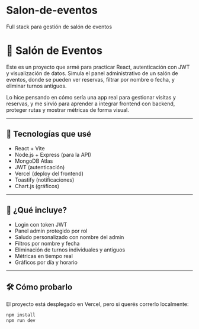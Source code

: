 # Salon-de-eventos
Full stack para gestión de salón de eventos

# 🎉 Salón de Eventos

Este es un proyecto que armé para practicar React, autenticación con JWT y visualización de datos. Simula el panel administrativo de un salón de eventos, donde se pueden ver reservas, filtrar por nombre o fecha, y eliminar turnos antiguos.

Lo hice pensando en cómo sería una app real para gestionar visitas y reservas, y me sirvió para aprender a integrar frontend con backend, proteger rutas y mostrar métricas de forma visual.

---

## 🚀 Tecnologías que usé

- React + Vite
- Node.js + Express (para la API)
- MongoDB Atlas
- JWT (autenticación)
- Vercel (deploy del frontend)
- Toastify (notificaciones)
- Chart.js (gráficos)

---

## 🔐 ¿Qué incluye?

- Login con token JWT
- Panel admin protegido por rol
- Saludo personalizado con nombre del admin
- Filtros por nombre y fecha
- Eliminación de turnos individuales y antiguos
- Métricas en tiempo real
- Gráficos por día y horario

---

## 🛠️ Cómo probarlo

El proyecto está desplegado en Vercel, pero si querés correrlo localmente:

```bash
npm install
npm run dev
